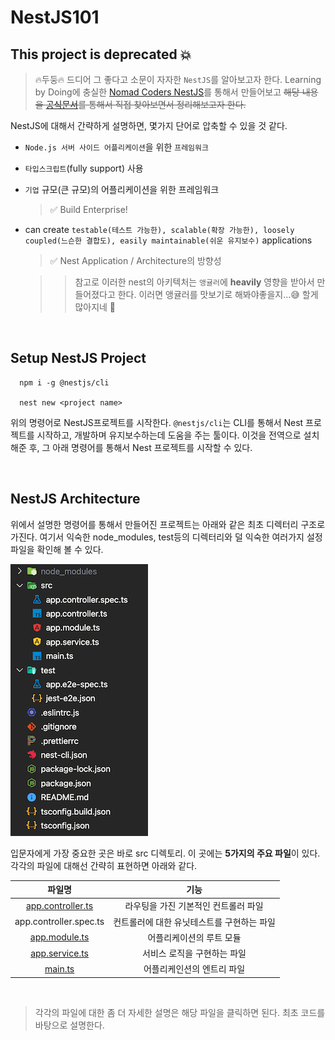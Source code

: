 # NestJS101

## This project is deprecated 💥

> 🔥두둥🔥 드디어 그 좋다고 소문이 자자한 `NestJS`를 알아보고자 한다. Learning by Doing에 충실한 [Nomad Coders NestJS](https://nomadcoders.co/nestjs-fundamentals)를 통해서 만들어보고 ~~해당 내용을 [공식문서](https://nestjs.com/)를 통해서 직접 찾아보면서 정리해보고자 한다.~~


NestJS에 대해서 간략하게 설명하면, 몇가지 단어로 압축할 수 있을 것 같다.

- `Node.js 서버 사이드 어플리케이션`을 위한 `프레임워크`
- `타입스크립트`(fully support) 사용
- `기업` 규모(큰 규모)의 어플리케이션을 위한 프레임워크

  > ✅ Build Enterprise!

- can create `testable(테스트 가능한), scalable(확장 가능한), loosely coupled(느슨한 결합도), easily maintainable(쉬운 유지보수)` applications

  > ✅ Nest Application / Architecture의 방향성

  > > 참고로 이러한 nest의 아키텍처는 `앵귤러`에 **heavily** 영향을 받아서 만들어졌다고 한다. 이러면 앵귤러를 맛보기로 해봐야좋을지...😅 할게 많아지네 🤬

<br />

## Setup NestJS Project

```shell
  npm i -g @nestjs/cli

  nest new <project name>
```

위의 명령어로 NestJS프로젝트를 시작한다. `@nestjs/cli`는 CLI를 통해서 Nest 프로젝트를 시작하고, 개발하며 유지보수하는데 도움을 주는 툴이다. 이것을 전역으로 설치해준 후, 그 아래 명령어를 통해서 Nest 프로젝트를 시작할 수 있다.

<br />

## NestJS Architecture

위에서 설명한 명령어를 통해서 만들어진 프로젝트는 아래와 같은 최초 디렉터리 구조로 가진다. 여기서 익숙한 node_modules, test등의 디렉터리와 덜 익숙한 여러가지 설정 파일을 확인해 볼 수 있다.

![src](./screenshot/src.png)

입문자에게 가장 중요한 곳은 바로 src 디렉토리. 이 곳에는 **5가지의 주요 파일**이 있다. 각각의 파일에 대해선 간략히 표현하면 아래와 같다.

|                    파일명                    |                    기능                    |
| :------------------------------------------: | :----------------------------------------: |
| [app.controller.ts](./doc/app.controller.md) |    라우팅을 가진 기본적인 컨트롤러 파일    |
|            app.controller.spec.ts            | 컨트롤러에 대한 유닛테스트를 구현하는 파일 |
|     [app.module.ts](./doc/app.module.md)     |          어플리케이션의 루트 모듈          |
|    [app.service.ts](./doc/app.service.md)    |        서비스 로직을 구현하는 파일         |
|           [main.ts](./doc/main.md)           |         어플리케인션의 엔트리 파일         |

<br/>

> 각각의 파일에 대한 좀 더 자세한 설명은 해당 파일을 클릭하면 된다. 최초 코드를 바탕으로 설명한다.


